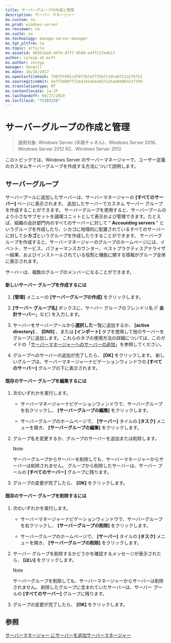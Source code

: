 ```yaml
---
title: サーバーグループの作成と管理
description: サーバー マネージャー
ms.custom: na
ms.prod: windows-server
ms.reviewer: na
ms.suite: na
ms.technology: manage-server-manager
ms.tgt_pltfrm: na
ms.topic: article
ms.assetid: 9d5b1be8-49fd-4ff7-9580-e4ff21fe4b17
author: coreyp-at-msft
ms.author: coreyp
manager: dongill
ms.date: 10/16/2017
ms.openlocfilehash: 74075f091cd707f6faf73567c1dce6f22a2f6753
ms.sourcegitcommit: 6aff3d88ff22ea141a6ea6572a5ad8dd6321f199
ms.translationtype: MT
ms.contentlocale: ja-JP
ms.lasthandoff: 09/27/2019
ms.locfileid: "71383220"
---
```

# <a name="create-and-manage-server-groups"></a>サーバーグループの作成と管理

>適用対象: Windows Server (半期チャネル)、Windows Server 2016、Windows Server 2012 R2、Windows Server 2012

このトピックでは、Windows Server のサーバーマネージャーで、ユーザー定義のカスタムサーバーグループを作成する方法について説明します。

## <a name="BKMK_groups"></a>サーバーグループ
サーバープールに追加したサーバーは、サーバーマネージャーの **[すべてのサーバー]** ページに表示されます。 追加したサーバーでカスタム サーバー グループを作成することができます。 サーバーグループを使用すると、サーバープールのより小さなサブセットを論理ユニットとして表示および管理できます。たとえば、組織の会計部門内のすべてのサーバーに対して " **Accounting servers** " というグループを作成したり、シカゴに地理的に配置されているすべてのサーバーに対して**シカゴ**というグループを作成したりすることができます。 サーバーグループを作成すると、サーバーマネージャーのグループのホームページには、イベント、サービス、パフォーマンスカウンター、ベストプラクティスアナライザー結果、およびインストールされている役割と機能に関する情報がグループ全体に表示されます。

サーバーは、複数のグループのメンバーになることができます。

#### <a name="to-create-a-new-server-group"></a>新しいサーバー グループを作成するには

1.  **[管理]** メニューの **[サーバーグループの作成]** をクリックします。

2.  **[サーバー グループ名]** ボックスに、サーバー グループのフレンドリ名 (「 **会計サーバー**」など) を入力します。

3.  サーバーをサーバープールから**選択した**一覧に追加するか、 **[active directory]** 、 **[DNS]** 、または **[インポート]** タブを使用して他のサーバーをグループに追加します。 これらのタブの使用方法の詳細については、このガイドの「[サーバーマネージャーへのサーバーの追加](add-servers-to-server-manager.md)」を参照してください。

4.  グループへのサーバーの追加が完了したら、 **[OK]** をクリックします。 新しいグループは、サーバーマネージャーナビゲーションウィンドウの **[すべてのサーバー]** グループの下に表示されます。

#### <a name="to-edit-an-existing-server-group"></a>既存のサーバー グループを編集するには

1.  次のいずれかを実行します。

    -   サーバーマネージャーナビゲーションウィンドウで、サーバーグループを右クリックし、 **[サーバーグループの編集]** をクリックします。

    -   サーバーグループのホームページで、 **[サーバー]** タイルの **[タスク]** メニューを開き、 **[サーバーグループの編集]** をクリックします。

2.  グループ名を変更するか、グループのサーバーを追加または削除します。

    > [!NOTE]
    > サーバーグループからサーバーを削除しても、サーバーマネージャーからサーバーは削除されません。 グループから削除したサーバーは、サーバー プールの **[すべてのサーバー]** グループに残ります。

3.  グループの変更が完了したら、 **[OK]** をクリックします。

#### <a name="to-delete-an-existing-server-group"></a>既存のサーバー グループを削除するには

1.  次のいずれかを実行します。

    -   サーバーマネージャーナビゲーションウィンドウで、サーバーグループを右クリックし、 **[サーバーグループの削除]** をクリックします。

    -   サーバーグループのホームページで、 **[サーバー]** タイルの **[タスク]** メニューを開き、 **[サーバーグループの削除]** をクリックします。

2.  サーバー グループを削除するかどうかを確認するメッセージが表示されたら、 **[はい]** をクリックします。

    > [!NOTE]
    > サーバーグループを削除しても、サーバーマネージャーからサーバーは削除されません。 削除したグループに含まれていたサーバーは、サーバー プールの **[すべてのサーバー]** グループに残ります。

3.  グループの変更が完了したら、 **[OK]** をクリックします。

## <a name="see-also"></a>参照
[サーバーマネージャー
にサーバーを追加](add-servers-to-server-manager.md)[サーバーマネージャー](server-manager.md)



